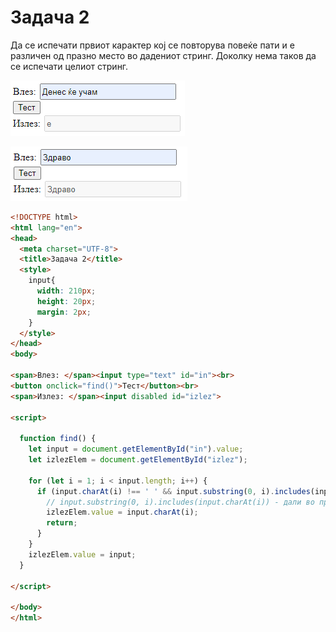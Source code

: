 # Задача 2

Да се испечати првиот карактер кој се повторува повеќе пати и е различен од празно место во дадениот стринг.
Доколку нема таков да се испечати целиот стринг.

![image](img/screen1.PNG)

![image](img/screen2.PNG)

```html
<!DOCTYPE html>
<html lang="en">
<head>
  <meta charset="UTF-8">
  <title>Задача 2</title>
  <style>
    input{
      width: 210px;
      height: 20px;
      margin: 2px;
    }
  </style>
</head>
<body>

<span>Влез: </span><input type="text" id="in"><br>
<button onclick="find()">Тест</button><br>
<span>Излез: </span><input disabled id="izlez">

<script>

  function find() {
    let input = document.getElementById("in").value;
    let izlezElem = document.getElementById("izlez");

    for (let i = 1; i < input.length; i++) {
      if (input.charAt(i) !== ' ' && input.substring(0, i).includes(input.charAt(i))) {
        // input.substring(0, i).includes(input.charAt(i)) - дали во продолжение на стрингот се појавува моменталниот карактер
        izlezElem.value = input.charAt(i);
        return;
      }
    }
    izlezElem.value = input;
  }

</script>

</body>
</html>

```